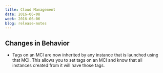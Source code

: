 ```yaml
---
title: Cloud Management
date: 2016-06-08
week: 2016-06-06
blog: release-notes
---
```


## Changes in Behavior

* Tags on an MCI are now inherited by any instance that is launched using that MCI. This allows you to set tags on an MCI and know that all instances created from it will have those tags.
